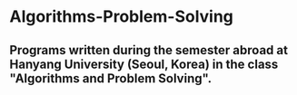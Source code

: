 # Algorithms-Problem-Solving

## Programs written during the semester abroad at Hanyang University (Seoul, Korea) in the class "Algorithms and Problem Solving".
